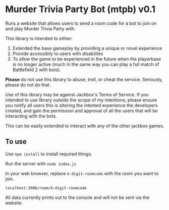 # Murder Trivia Party Bot (mtpb) v0.1

Runs a website that allows users to send a room code for a bot to join on and play Murder Trivia Party with.

This library is intended to either:
1. Extended the base gameplay by providing a unique or novel experience
2. Provide accessibily to users with disabilites
3. To allow the game to be experienced in the future when the playerbase is no longer active (much in the same way you can play a full match of Battlefield 2 with bots).

**Please** do not use this library to abuse, troll, or cheat the service. Seriously, please do not do that.

Use of this library may be against Jackbox's Terms of Service. If you intended to use library outside the scope of my intentions, please ensure you notify all users this is altering the intented experience the developers created, and gain the permission and approval of all the users that will be interacting with the bots.

This can be easily extended to interact with any of the other jackbox games.

## To use
Use `npm install` to install required things.

Run the server with `node index.js`

In your web browser, replace `4-digit-roomcode` with the room you want to join.
```
localhost:3000/room/4-digit-roomcode
```

All data currently prints out to the console and will not be sent via the website.